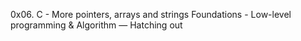 0x06. C - More pointers, arrays and strings Foundations - Low-level programming & Algorithm ― Hatching out
